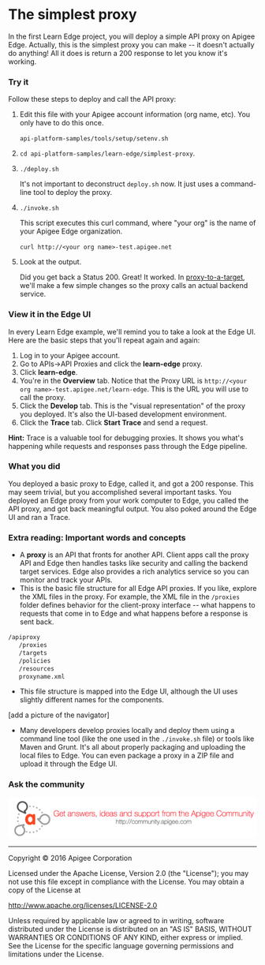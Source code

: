 # The simplest proxy

In the first Learn Edge project, you will deploy a simple API proxy on Apigee Edge. Actually, this is the simplest proxy you can make -- it doesn't actually do anything! All it does is return a 200 response to let you know it's working. 

### Try it

Follow these steps to deploy and call the API proxy:

1. Edit this file with your Apigee account information (org name, etc). You only have to do this once. 

    `api-platform-samples/tools/setup/setenv.sh`

1. `cd api-platform-samples/learn-edge/simplest-proxy`.
2. `./deploy.sh` 
    
    It's not important to deconstruct `deploy.sh` now. It just uses a command-line tool to deploy the proxy. 

3. `./invoke.sh`

    This script executes this curl command, where "your org" is the name of your Apigee Edge organization. 

    `curl http://<your org name>-test.apigee.net`

4. Look at the output.

    Did you get back a Status 200. Great! It worked. In [proxy-to-a-target](./proxy-to-a-target), we'll make a few simple changes so the proxy calls an actual backend service.

### View it in the Edge UI

In every Learn Edge example, we'll remind you to take a look at the Edge UI. Here are the basic steps that you'll repeat again and again:

1. Log in to your Apigee account. 
2. Go to APIs->API Proxies and click the **learn-edge** proxy. 
5. Click **learn-edge**. 
6. You're in the **Overview** tab. Notice that the Proxy URL is `http://<your org name>-test.apigee.net/learn-edge`. This is the URL you will use to call the proxy. 
7. Click the **Develop** tab. This is the "visual representation" of the proxy you deployed. It's also the UI-based development environment. 
8. Click the **Trace** tab. Click **Start Trace** and send a request. 

**Hint:** Trace is a valuable tool for debugging proxies. It shows you what's happening while requests and responses pass through the Edge pipeline.

### What you did

You deployed a basic proxy to Edge, called it, and got a 200 response. This may seem trivial, but you accomplished several important tasks. You deployed an Edge proxy from your work computer to Edge, you called the API proxy, and got back meaningful output. You also poked around the Edge UI and ran a Trace. 

### Extra reading: Important words and concepts

* A **proxy** is an API that fronts for another API. Client apps call the proxy API and Edge then handles tasks like security and calling the backend target services. Edge also provides a rich analytics service so you can monitor and track your APIs. 
* This is the basic file structure for all Edge API proxies. If you like, explore the XML files in the proxy. For example, the XML file in the `/proxies` folder defines behavior for the client-proxy interface -- what happens to requests that come in to Edge and what happens before a response is sent back. 

```
/apiproxy
   /proxies
   /targets
   /policies
   /resources
   proxyname.xml
```

* This file structure is mapped into the Edge UI, although the UI uses slightly different names for the components. 

[add a picture of the navigator]

* Many developers develop proxies locally and deploy them using a command line tool (like the one used in the `./invoke.sh` file) or tools like Maven and Grunt. It's all about properly packaging and uploading the local files to Edge. You can even package a proxy in a ZIP file and upload it through the Edge UI. 

### Ask the community

[![alt text](../../images/apigee-community.png "Apigee Community is a great place to ask questions and find answers about developing API proxies. ")](https://community.apigee.com?via=github)

---

Copyright © 2016 Apigee Corporation

Licensed under the Apache License, Version 2.0 (the "License"); you may not use
this file except in compliance with the License. You may obtain a copy
of the License at

http://www.apache.org/licenses/LICENSE-2.0

Unless required by applicable law or agreed to in writing, software
distributed under the License is distributed on an "AS IS" BASIS,
WITHOUT WARRANTIES OR CONDITIONS OF ANY KIND, either express or implied.
See the License for the specific language governing permissions and
limitations under the License.
